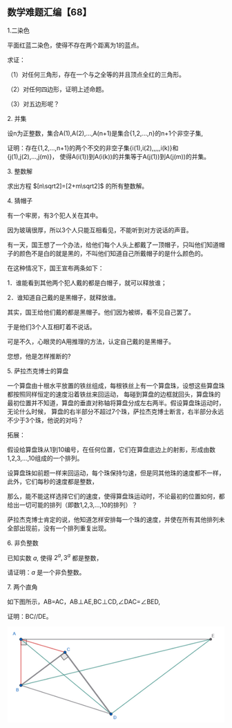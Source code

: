 ## 数学难题汇编【68】

1.二染色

平面红蓝二染色，使得不存在两个距离为1的蓝点。

求证：

（1）对任何三角形，存在一个与之全等的并且顶点全红的三角形。

（2）对任何四边形，证明上述命题。

（3）对五边形呢？

2. 并集

设n为正整数，集合A(1),A(2),...,A(n+1)是集合{1,2,...,n}的n+1个非空子集,

证明：存在{1,2,...,n+1}的两个不交的非空子集{i(1),i(2),,,,,i(k)}和{j(1),j(2),...,j(m)}，
使得A(i(1))到A(i(k))的并集等于A(j(1))到A(j(m))的并集。

3. 整数解

求出方程 $[n\sqrt2]=[2+m\sqrt2]$ 的所有整数解。

4. 猜帽子

有一个牢房，有3个犯人关在其中。

因为玻璃很厚，所以3个人只能互相看见，不能听到对方说话的声音。

有一天，国王想了一个办法，给他们每个人头上都戴了一顶帽子，只叫他们知道帽子的颜色不是白的就是黑的，不叫他们知道自己所戴帽子的是什么颜色的。

在这种情况下，国王宣布两条如下：

1．谁能看到其他两个犯人戴的都是白帽子，就可以释放谁；

2．谁知道自己戴的是黑帽子，就释放谁。

其实，国王给他们戴的都是黑帽子。他们因为被绑，看不见自己罢了。

于是他们3个人互相盯着不说话。

可是不久，心眼灵的A用推理的方法，认定自己戴的是黑帽子。

您想，他是怎样推断的?

5. 萨拉杰克博士的算盘

一个算盘由十根水平放置的铁丝组成，每根铁丝上有一个算盘珠，设想这些算盘珠都按照同样恒定的速度沿着铁丝来回运动，
每碰到算盘的边框就回头，算盘珠的最初位置并不知道，算盘的垂直对称轴将算盘分成左右两半。假设算盘珠运动时，无论什么时候，
算盘的右半部分不超过7个珠，萨拉杰克博士断言，右半部分永远不少于3个珠，他说的对吗？

拓展：

假设给算盘珠从1到10编号，在任何位置，它们在算盘底边上的射影，形成由数1,2,3,...,10组成的一个排列。

设算盘珠如前题一样来回运动，每个珠保持匀速，但是同其他珠的速度都不一样，此外，它们每秒的速度都是整数，

那么，能不能这样选择它们的速度，使得算盘珠运动时，不论最初的位置如何，都给出一切可能的排列（即数1,2,3,...,10的排列）？

萨拉杰克博士肯定的说，他知道怎样安排每一个珠的速度，并使在所有其他排列未全部出现前，没有一个排列重复出现。

6. 非负整数

已知实数 $a,$ 使得 $2^a,3^a$ 都是整数，

请证明：$a$ 是一个非负整数。

7. 两个直角

如下图所示，AB=AC，AB⊥AE,BC⊥CD,∠DAC=∠BED,

证明：BC//DE。

![图](/pics/p96-1.png)


